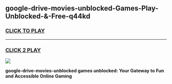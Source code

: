 
## google-drive-movies-unblocked-Games-Play-Unblocked-&-Free-q44kd
<h3>
<a href="https://premium76.site?title=google-drive-movies-unblocked&ref=24A">CLICK TO PLAY</a></h3>
<hr>

<h3>
<a href="https://premium76.site?title=google-drive-movies-unblocked&ref=24A">CLICK 2 PLAY</a>
  
</h3>

<a href="https://premium76.site?title=google-drive-movies-unblocked&ref=24A"><img src="https://clearcache.store/games.png"></a>


**google-drive-movies-unblocked games unblocked: Your Gateway to Fun and Accessible Online Gaming**
